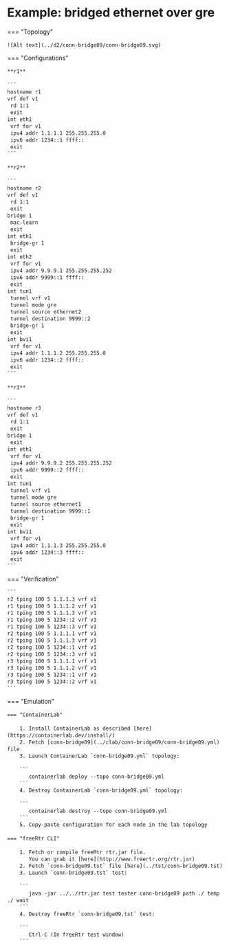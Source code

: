 # Example: bridged ethernet over gre

=== "Topology"

    ![Alt text](../d2/conn-bridge09/conn-bridge09.svg)

=== "Configurations"

    **r1**

    ```
    hostname r1
    vrf def v1
     rd 1:1
     exit
    int eth1
     vrf for v1
     ipv4 addr 1.1.1.1 255.255.255.0
     ipv6 addr 1234::1 ffff::
     exit
    ```

    **r2**

    ```
    hostname r2
    vrf def v1
     rd 1:1
     exit
    bridge 1
     mac-learn
     exit
    int eth1
     bridge-gr 1
     exit
    int eth2
     vrf for v1
     ipv4 addr 9.9.9.1 255.255.255.252
     ipv6 addr 9999::1 ffff::
     exit
    int tun1
     tunnel vrf v1
     tunnel mode gre
     tunnel source ethernet2
     tunnel destination 9999::2
     bridge-gr 1
     exit
    int bvi1
     vrf for v1
     ipv4 addr 1.1.1.2 255.255.255.0
     ipv6 addr 1234::2 ffff::
     exit
    ```

    **r3**

    ```
    hostname r3
    vrf def v1
     rd 1:1
     exit
    bridge 1
     exit
    int eth1
     vrf for v1
     ipv4 addr 9.9.9.2 255.255.255.252
     ipv6 addr 9999::2 ffff::
     exit
    int tun1
     tunnel vrf v1
     tunnel mode gre
     tunnel source ethernet1
     tunnel destination 9999::1
     bridge-gr 1
     exit
    int bvi1
     vrf for v1
     ipv4 addr 1.1.1.3 255.255.255.0
     ipv6 addr 1234::3 ffff::
     exit
    ```

=== "Verification"

    ```
    r2 tping 100 5 1.1.1.3 vrf v1
    r1 tping 100 5 1.1.1.2 vrf v1
    r1 tping 100 5 1.1.1.3 vrf v1
    r1 tping 100 5 1234::2 vrf v1
    r1 tping 100 5 1234::3 vrf v1
    r2 tping 100 5 1.1.1.1 vrf v1
    r2 tping 100 5 1.1.1.3 vrf v1
    r2 tping 100 5 1234::1 vrf v1
    r2 tping 100 5 1234::3 vrf v1
    r3 tping 100 5 1.1.1.1 vrf v1
    r3 tping 100 5 1.1.1.2 vrf v1
    r3 tping 100 5 1234::1 vrf v1
    r3 tping 100 5 1234::2 vrf v1
    ```

=== "Emulation"

    === "ContainerLab"

        1. Install ContainerLab as described [here](https://containerlab.dev/install/)  
        2. Fetch [conn-bridge09](../clab/conn-bridge09/conn-bridge09.yml) file  
        3. Launch ContainerLab `conn-bridge09.yml` topology:  

        ```
           containerlab deploy --topo conn-bridge09.yml  
        ```
        4. Destroy ContainerLab `conn-bridge09.yml` topology:  

        ```
           containerlab destroy --topo conn-bridge09.yml  
        ```
        5. Copy-paste configuration for each node in the lab topology

    === "freeRtr CLI"

        1. Fetch or compile freeRtr rtr.jar file.  
           You can grab it [here](http://www.freertr.org/rtr.jar)  
        2. Fetch `conn-bridge09.tst` file [here](../tst/conn-bridge09.tst)  
        3. Launch `conn-bridge09.tst` test:  

        ```
           java -jar ../../rtr.jar test tester conn-bridge09 path ./ temp ./ wait
        ```
        4. Destroy freeRtr `conn-bridge09.tst` test:  

        ```
           Ctrl-C (In freeRtr test window)
        ```

